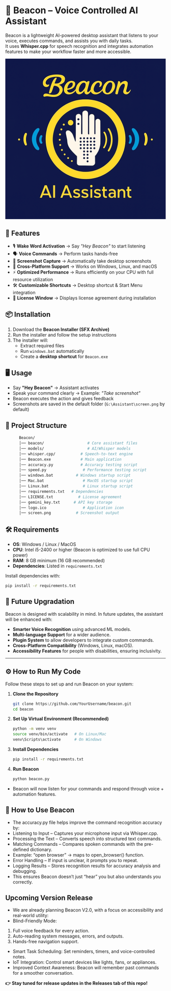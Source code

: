 # 🔹 Beacon – Voice Controlled AI Assistant  

Beacon is a lightweight AI-powered desktop assistant that listens to your voice, executes commands, and assists you with daily tasks.  
It uses **Whisper.cpp** for speech recognition and integrates automation features to make your workflow faster and more accessible.  

[![Beacon Logo](BEACON.png)](https://github.com/Issac-Moses/Beacon/blob/main/BEACON.png)


## 🚀 Features
- 🎙️ **Wake Word Activation** → Say *"Hey Beacon"* to start listening  
- 🗣️ **Voice Commands** → Perform tasks hands-free  
- 📸 **Screenshot Capture** → Automatically take desktop screenshots  
- 📂 **Cross-Platform Support** → Works on Windows, Linux, and macOS  
- ⚡ **Optimized Performance** → Runs efficiently on your CPU with full resource utilization  
- 🛠️ **Customizable Shortcuts** → Desktop shortcut & Start Menu integration  
- 📜 **License Window** → Displays license agreement during installation  



## 📦 Installation
1. Download the **Beacon Installer (SFX Archive)**  
2. Run the installer and follow the setup instructions  
3. The installer will:
   - Extract required files  
   - Run `windows.bat` automatically  
   - Create a **desktop shortcut** for `Beacon.exe`  



## 🖥️ Usage
- Say **"Hey Beacon"** → Assistant activates  
- Speak your command clearly → Example: *"Take screenshot"*  
- Beacon executes the action and gives feedback  
- Screenshots are saved in the default folder (`G:\Assistant\screen.png` by default)  



## 📁 Project Structure
```bash
      Beacon/
      │── beacon/                   # Core assistant files
      │── models/                   # AI/Whisper models
      │── whisper.cpp/           # Speech-to-text engine
      │── Beacon.exe             # Main application
      │── accuracy.py            # Accuracy testing script
      │── speed.py                # Performance testing script
      │── windows.bat          # Windows startup script
      │── Mac.bat                 # MacOS startup script
      │── Linux.bat               # Linux startup script
      │── requirements.txt   # Dependencies
      │── LICENSE.txt           # License agreement
      │── gemini_key.txt      # API key storage
      │── logo.ico                # Application icon
      │── screen.png           # Screenshot output
```

## 🛠️ Requirements
- **OS**: Windows / Linux / MacOS  
- **CPU**: Intel i5-2400 or higher (Beacon is optimized to use full CPU power)  
- **RAM**: 8 GB minimum (16 GB recommended)  
- **Dependencies**: Listed in `requirements.txt`  

Install dependencies with:
```bash
pip install -r requirements.txt
```
## 🔮 Future Upgradation  
Beacon is designed with scalability in mind. In future updates, the assistant will be enhanced with:  
- **Smarter Voice Recognition** using advanced ML models.  
- **Multi-language Support** for a wider audience.  
- **Plugin System** to allow developers to integrate custom commands.  
- **Cross-Platform Compatibility** (Windows, Linux, macOS).  
- **Accessibility Features** for people with disabilities, ensuring inclusivity.  

---

## ⚙️ How to Run My Code  

Follow these steps to set up and run Beacon on your system:  

1. **Clone the Repository**  
   ```bash
   git clone https://github.com/YourUsername/beacon.git
   cd beacon
   ```
2. **Set Up Virtual Environment (Recommended)**
   ```bash
   python -m venv venv
   source venv/bin/activate   # On Linux/Mac
   venv\Scripts\activate      # On Windows
   ```
3. **Install Dependencies**
   ```bash
   pip install -r requirements.txt
   ```
4. **Run Beacon**
   ```bash
   python beacon.py
   ```
- Beacon will now listen for your commands and respond through voice + automation features.

## 🎤 How to Use Beacon
- The accuracy.py file helps improve the command recognition accuracy by:
- Listening to Input – Captures your microphone input via Whisper.cpp.
- Processing the Text – Converts speech into structured text commands.
- Matching Commands – Compares spoken commands with the pre-defined dictionary.
- Example: “open browser” → maps to open_browser() function.
- Error Handling – If input is unclear, it prompts you to repeat.
- Logging Results – Stores recognition results for accuracy analysis and debugging.
- This ensures Beacon doesn’t just “hear” you but also understands you correctly.

## Upcoming Version Release
- We are already planning Beacon V2.0, with a focus on accessibility and real-world utility:
- Blind-Friendly Mode:
1. Full voice feedback for every action.
2. Auto-reading system messages, errors, and outputs.
3. Hands-free navigation support.
- Smart Task Scheduling: Set reminders, timers, and voice-controlled notes.
- IoT Integration: Control smart devices like lights, fans, or appliances.
- Improved Context Awareness: Beacon will remember past commands for a smoother conversation.

**👉 Stay tuned for release updates in the Releases tab of this repo!**
